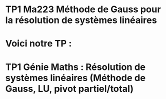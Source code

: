 # TP1 Ma223 Méthode de Gauss pour la résolution de systèmes linéaires
# Voici notre TP : 
# TP1 Génie Maths : Résolution de systèmes linéaires (Méthode de Gauss, LU, pivot partiel/total)
